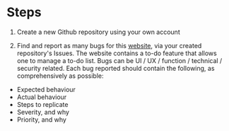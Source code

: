# Steps
1. Create a new Github repository using your own account

2. Find and report as many bugs for this [website](https://hzhcongo.github.io/ToDo/ToDo.html), via your created repository's Issues. The website contains a to-do feature that allows one to manage a to-do list. Bugs can be UI / UX / function / technical / security related. Each bug reported should contain the following, as comprehensively as possible:
  - Expected behaviour
  - Actual behaviour
  - Steps to replicate
  - Severity, and why
  - Priority, and why
